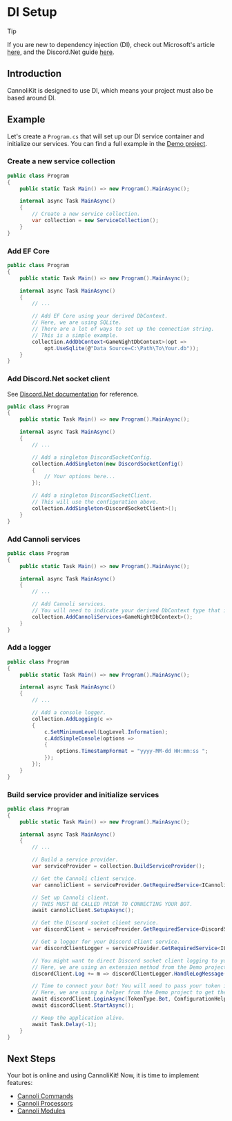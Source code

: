 # DI Setup

> [!TIP]
> If you are new to dependency injection (DI), check out Microsoft's article [here](https://learn.microsoft.com/en-us/dotnet/core/extensions/dependency-injection), and the Discord.Net guide [here](https://docs.discordnet.dev/guides/dependency_injection/basics.html).

## Introduction
CannoliKit is designed to use DI, which means your project must also be based around DI. 

## Example
Let's create a `Program.cs` that will set up our DI service container and initialize our services. You can find a full example in the [Demo project](https://github.com/codethecodeman/CannoliKit/tree/main/Demo).

### Create a new service collection

```csharp
public class Program
{
    public static Task Main() => new Program().MainAsync();

    internal async Task MainAsync()
    {
        // Create a new service collection.
        var collection = new ServiceCollection();
    }
}
```

### Add EF Core

```csharp
public class Program
{
    public static Task Main() => new Program().MainAsync();

    internal async Task MainAsync()
    {
        // ...

        // Add EF Core using your derived DbContext.
        // Here, we are using SQLite.
        // There are a lot of ways to set up the connection string. 
        // This is a simple example.
        collection.AddDbContext<GameNightDbContext>(opt =>
            opt.UseSqlite(@"Data Source=C:\Path\To\Your.db"));
    }
}
```

### Add Discord.Net socket client
See [Discord.Net documentation](https://docs.discordnet.dev/guides/dependency_injection/basics.html) for reference.

```csharp
public class Program
{
    public static Task Main() => new Program().MainAsync();

    internal async Task MainAsync()
    {
        // ...

        // Add a singleton DiscordSocketConfig.
        collection.AddSingleton(new DiscordSocketConfig()
        {
            // Your options here...
        });

        // Add a singleton DiscordSocketClient.
        // This will use the configuration above.
        collection.AddSingleton<DiscordSocketClient>();
    }
}
```

### Add Cannoli services

```csharp
public class Program
{
    public static Task Main() => new Program().MainAsync();

    internal async Task MainAsync()
    {
        // ...

        // Add Cannoli services.
        // You will need to indicate your derived DbContext type that implements ICannoliDbContext.
        collection.AddCannoliServices<GameNightDbContext>();
    }
}
```

### Add a logger

```csharp
public class Program
{
    public static Task Main() => new Program().MainAsync();

    internal async Task MainAsync()
    {
        // ...

        // Add a console logger.
        collection.AddLogging(c =>
        {
            c.SetMinimumLevel(LogLevel.Information);
            c.AddSimpleConsole(options =>
            {
                options.TimestampFormat = "yyyy-MM-dd HH:mm:ss ";
            });
        });
    }
}
```

### Build service provider and initialize services

```csharp
public class Program
{
    public static Task Main() => new Program().MainAsync();

    internal async Task MainAsync()
    {
        // ...

        // Build a service provider.
        var serviceProvider = collection.BuildServiceProvider();

        // Get the Cannoli client service.
        var cannoliClient = serviceProvider.GetRequiredService<ICannoliClient>();

        // Set up Cannoli client. 
        // THIS MUST BE CALLED PRIOR TO CONNECTING YOUR BOT.
        await cannoliClient.SetupAsync();

        // Get the Discord socket client service.
        var discordClient = serviceProvider.GetRequiredService<DiscordSocketClient>();

        // Get a logger for your Discord client service.
        var discordClientLogger = serviceProvider.GetRequiredService<ILogger<DiscordSocketClient>>();

        // You might want to direct Discord socket client logging to your logger.
        // Here, we are using an extension method from the Demo project.
        discordClient.Log += m => discordClientLogger.HandleLogMessage(m);

        // Time to connect your bot! You will need to pass your token into the client.
        // Here, we are using a helper from the Demo project to get the token.
        await discordClient.LoginAsync(TokenType.Bot, ConfigurationHelper.GetDiscordToken());
        await discordClient.StartAsync();

        // Keep the application alive.
        await Task.Delay(-1);
    }
}
```

## Next Steps
Your bot is online and using CannoliKit! Now, it is time to implement features:
- [Cannoli Commands](dependency-injection.md)
- [Cannoli Processors](dependency-injection.md)
- [Cannoli Modules](dependency-injection.md)